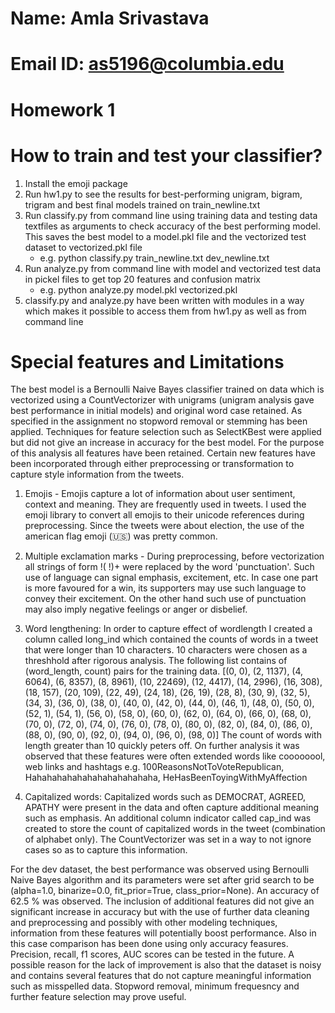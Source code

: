 # Name: Amla Srivastava
# Email ID: as5196@columbia.edu
# Homework 1


# How to train and test your classifier?
1. Install the emoji package
2. Run hw1.py to see the results for best-performing unigram, bigram, trigram and best final models trained on train_newline.txt
3. Run classify.py from command line using training data and testing data textfiles as arguments to check accuracy of the best performing model. This saves the best model to a model.pkl file and the vectorized test dataset to vectorized.pkl file
    - e.g. python classify.py train_newline.txt dev_newline.txt
4. Run analyze.py from command line with model and vectorized test data in pickel files to get top 20 features and confusion matrix
    - e.g. python analyze.py model.pkl vectorized.pkl
5. classify.py and analyze.py have been written with modules in a way which makes it possible to access them from hw1.py as well as from command line


# Special features and Limitations

The best model is a Bernoulli Naive Bayes classifier trained on data which is vectorized using a CountVectorizer with unigrams (unigram analysis gave best performance in initial models) and original word case retained. As specified in the assignment
no stopword removal or stemming has been applied. Techniques for feature selection such as SelectKBest were applied but did not give an increase in accuracy for the best model.
For the purpose of this analysis all features have been retained. Certain new features have been incorporated through either preprocessing or transformation to capture
style information from the tweets.

1. Emojis - Emojis capture a lot of information about user sentiment, context and meaning. They are frequently used in tweets. I used the emoji library
   to convert all emojis to their unicode references during preprocessing. Since the tweets were about election, the use of the american flag emoji (:us:) was pretty common.
   
2. Multiple exclamation marks - During preprocessing, before vectorization all strings of form !( !)+ were replaced by the word 'punctuation'. Such use of language can signal emphasis, excitement, etc.
   In case one part is more favoured for a win, its supporters may use such language to convey their excitement. On the other hand such use of punctuation may also imply negative feelings or anger
   or disbelief.

3. Word lengthening: In order to capture effect of wordlength I created a column called long_ind which contained the counts of words in a tweet that were longer than 10 characters.
   10 characters were chosen as a threshhold after rigorous analysis. The following list contains of (word_length, count) pairs for the training data.
   [(0, 0), (2, 1137), (4, 6064), (6, 8357), (8, 8961), (10, 22469), (12, 4417), (14, 2996), (16, 308), (18, 157), (20, 109), (22, 49), (24, 18), (26, 19), (28, 8), (30, 9), (32, 5), (34, 3), (36, 0), (38, 0), (40, 0), (42, 0), (44, 0), (46, 1), (48, 0), (50, 0), (52, 1), (54, 1), (56, 0), (58, 0), (60, 0), (62, 0), (64, 0), (66, 0), (68, 0), (70, 0), (72, 0), (74, 0), (76, 0), (78, 0), (80, 0), (82, 0), (84, 0), (86, 0), (88, 0), (90, 0), (92, 0), (94, 0), (96, 0), (98, 0)] 
   The count of words with length greater than 10 quickly peters off. On further analysis it was observed that these features were often extended words 
   like coooooool, web links and hashtags e.g. 100ReasonsNotToVoteRepublican, Hahahahahahahahahahahahaha, HeHasBeenToyingWithMyAffection
   
4. Capitalized words: Capitalized words such as DEMOCRAT, AGREED, APATHY were present in the data and often capture additional meaning such as emphasis. An additional
   column indicator called cap_ind was created to store the count of capitalized words in the tweet (combination of alphabet only). The CountVectorizer was set in a way to not ignore cases so as to capture this information.
   
For the dev dataset, the best performance was observed using Bernoulli Naive Bayes algorithm and its parameters were set after grid search to 
be (alpha=1.0, binarize=0.0, fit_prior=True, class_prior=None). An accuracy of 62.5 % was observed. The inclusion of additional features did not give an significant
increase in accuracy but with the use of further data cleaning and preprocessing and possibly with other modeling techniques, information from these 
features will potentially boost performance. Also in this case comparison has been done using only accuracy feasures. Precision, recall, f1 scores, AUC scores can be tested in the future.
A possible reason for the lack of improvement is also that the dataset is noisy and contains several features that do not capture meaningful information such as misspelled data.
Stopword removal, minimum frequesncy and further feature selection may prove useful.

